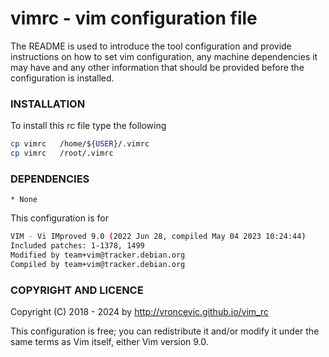 # vimrc - vim configuration file

The README is used to introduce the tool configuration and provide instructions
on how to set vim configuration, any machine dependencies it may have and any
other information that should be provided before the configuration is installed.

### INSTALLATION

To install this rc file type the following

```bash
cp vimrc   /home/${USER}/.vimrc
cp vimrc   /root/.vimrc
```

### DEPENDENCIES

    * None

This configuration is for

```bash
VIM - Vi IMproved 9.0 (2022 Jun 28, compiled May 04 2023 10:24:44)
Included patches: 1-1378, 1499
Modified by team+vim@tracker.debian.org
Compiled by team+vim@tracker.debian.org
```

### COPYRIGHT AND LICENCE

Copyright (C) 2018 - 2024 by http://vroncevic.github.io/vim_rc

This configuration is free; you can redistribute it and/or modify
it under the same terms as Vim itself, either Vim version 9.0.

